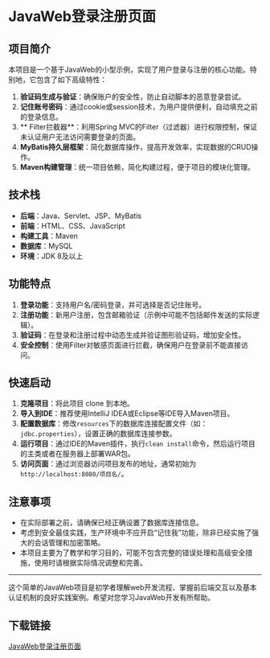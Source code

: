 # JavaWeb登录注册页面

## 项目简介

本项目是一个基于JavaWeb的小型示例，实现了用户登录与注册的核心功能。特别地，它包含了如下高级特性：

1. **验证码生成与验证**：确保账户的安全性，防止自动脚本的恶意登录尝试。
2. **记住账号密码**：通过cookie或session技术，为用户提供便利，自动填充之前的登录信息。
3. ** Filter拦截器**：利用Spring MVC的Filter（过滤器）进行权限控制，保证未认证用户无法访问需要登录的页面。
4. **MyBatis持久层框架**：简化数据库操作，提高开发效率，实现数据的CRUD操作。
5. **Maven构建管理**：统一项目依赖，简化构建过程，便于项目的模块化管理。

## 技术栈

- **后端**：Java、Servlet、JSP、MyBatis
- **前端**：HTML、CSS、JavaScript
- **构建工具**：Maven
- **数据库**：MySQL
- **环境**：JDK 8及以上

## 功能特点

1. **登录功能**：支持用户名/密码登录，并可选择是否记住账号。
2. **注册功能**：新用户注册，包含邮箱验证（示例中可能不包括邮件发送的实际逻辑）。
3. **验证码**：在登录和注册过程中动态生成并验证图形验证码，增加安全性。
4. **安全控制**：使用Filter对敏感页面进行拦截，确保用户在登录前不能直接访问。

## 快速启动

1. **克隆项目**：将此项目 clone 到本地。
2. **导入到IDE**：推荐使用IntelliJ IDEA或Eclipse等IDE导入Maven项目。
3. **配置数据库**：修改`resources`下的数据库连接配置文件（如：`jdbc.properties`），设置正确的数据库连接参数。
4. **运行项目**：通过IDE的Maven插件，执行`clean install`命令，然后运行项目的主类或者在服务器上部署WAR包。
5. **访问页面**：通过浏览器访问项目发布的地址，通常初始为`http://localhost:8080/项目名/`。

## 注意事项

- 在实际部署之前，请确保已经正确设置了数据库连接信息。
- 考虑到安全最佳实践，生产环境中不应开启“记住我”功能，除非已经实施了强大的会话管理和加密策略。
- 本项目主要为了教学和学习目的，可能不包含完整的错误处理和高级安全措施，使用时请根据实际情况调整和完善。

---

这个简单的JavaWeb项目是初学者理解web开发流程、掌握前后端交互以及基本认证机制的良好实践案例。希望对您学习JavaWeb开发有所帮助。

## 下载链接

[JavaWeb登录注册页面](https://pan.quark.cn/s/f88605b185d8)